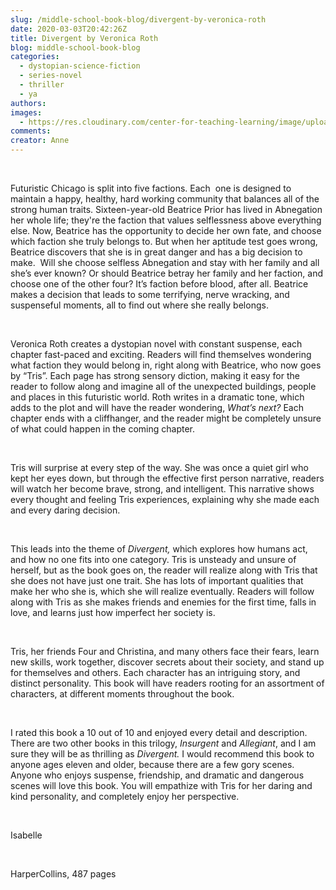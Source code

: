 ```yaml
---
slug: /middle-school-book-blog/divergent-by-veronica-roth
date: 2020-03-03T20:42:26Z
title: Divergent by Veronica Roth
blog: middle-school-book-blog
categories:
  - dystopian-science-fiction
  - series-novel
  - thriller
  - ya
authors:
images:
  - https://res.cloudinary.com/center-for-teaching-learning/image/upload/v1637511821/Divergent.jpg.jpg
comments:
creator: Anne
---
```


<div class="wp-block-image"><figure class="alignleft size-large"/></div>
<!-- /wp:image --><br /><!-- wp:paragraph -->
<p>Futuristic
Chicago is split into five factions. Each  one is designed to maintain a
happy, healthy, hard working community that balances all of the strong human
traits. Sixteen-year-old Beatrice Prior has lived in Abnegation her whole life;
they're the faction that values selflessness above everything else. Now,
Beatrice has the opportunity to decide her own fate, and choose which faction
she truly belongs to. But when her aptitude test goes wrong, Beatrice discovers
that she is in great danger and has a big decision to make.  Will she
choose selfless Abnegation and stay with her family and all she’s ever known?
Or should Beatrice betray her family and her faction, and choose one of the
other four? It’s faction before blood, after all. Beatrice makes a decision
that leads to some terrifying, nerve wracking, and suspenseful moments, all to
find out where she really belongs.</p>
<!-- /wp:paragraph --><br /><!-- wp:paragraph -->
<p>Veronica Roth creates a dystopian novel with constant suspense, each chapter fast-paced and exciting. Readers will find themselves wondering what faction they would belong in, right along with Beatrice, who now goes by “Tris”. Each page has strong sensory diction, making it easy for the reader to follow along and imagine all of the unexpected buildings, people and places in this futuristic world. Roth writes in a dramatic tone, which adds to the plot and will have the reader wondering, <em>What’s next? </em>Each chapter ends with a cliffhanger, and the reader might be completely unsure of what could happen in the coming chapter. </p>
<!-- /wp:paragraph --><br /><!-- wp:paragraph -->
<p>Tris will surprise at every step of the way. She was once a quiet girl who kept her eyes down, but through the effective first person narrative, readers will watch her become brave, strong, and intelligent. This narrative shows every thought and feeling Tris experiences, explaining why she made each and every daring decision. </p>
<!-- /wp:paragraph --><br /><!-- wp:paragraph -->
<p>This leads into the theme of <em>Divergent, </em>which explores how humans act, and how no one fits into one category. Tris is unsteady and unsure of herself, but as the book goes on, the reader will realize along with Tris that she does not have just one trait. She has lots of important qualities that make her who she is, which she will realize eventually. Readers will follow along with Tris as she makes friends and enemies for the first time, falls in love, and learns just how imperfect her society is.</p>
<!-- /wp:paragraph --><br /><!-- wp:paragraph -->
<p>Tris, her friends Four and Christina, and many others face their fears, learn new skills, work together, discover secrets about their society, and stand up for themselves and others. Each character has an intriguing story, and distinct personality. This book will have readers rooting for an assortment of characters, at different moments throughout the book.</p>
<!-- /wp:paragraph --><br /><!-- wp:paragraph -->
<p>I rated this book a 10 out of 10 and enjoyed every detail and description. There are two other books in this trilogy, <em>Insurgent</em> and <em>Allegiant</em>, and I am sure they will be as thrilling as <em>Divergent.</em> I would recommend this book to anyone ages eleven and older, because there are a few gory scenes. Anyone who enjoys suspense, friendship, and dramatic and dangerous scenes will love this book. You will empathize with Tris for her daring and kind personality, and completely enjoy her perspective.</p>
<!-- /wp:paragraph --><br /><!-- wp:paragraph -->
<p>Isabelle</p>
<!-- /wp:paragraph --><br /><!-- wp:paragraph -->
<p>HarperCollins, 487 pages</p>
<!-- /wp:paragraph -->

